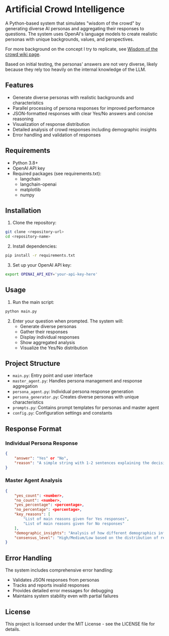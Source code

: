 # Artificial Crowd Intelligence

A Python-based system that simulates "wisdom of the crowd" by generating diverse AI personas and aggregating their responses to questions. The system uses OpenAI's language models to create realistic personas with unique backgrounds, values, and perspectives.

For more background on the concept I try to replicate, see [Wisdom of the crowd wiki page](https://en.wikipedia.org/wiki/Wisdom_of_the_crowd). 

Based on initial testing, the personas' answers are not very diverse, likely because they rely too heavily on the internal knowledge of the LLM.

## Features

- Generate diverse personas with realistic backgrounds and characteristics
- Parallel processing of persona responses for improved performance
- JSON-formatted responses with clear Yes/No answers and concise reasoning
- Visualization of response distribution
- Detailed analysis of crowd responses including demographic insights
- Error handling and validation of responses

## Requirements

- Python 3.8+
- OpenAI API key
- Required packages (see requirements.txt):
  - langchain
  - langchain-openai
  - matplotlib
  - numpy

## Installation

1. Clone the repository:
```bash
git clone <repository-url>
cd <repository-name>
```

2. Install dependencies:
```bash
pip install -r requirements.txt
```

3. Set up your OpenAI API key:
```bash
export OPENAI_API_KEY='your-api-key-here'
```

## Usage

1. Run the main script:
```bash
python main.py
```

2. Enter your question when prompted. The system will:
   - Generate diverse personas
   - Gather their responses
   - Display individual responses
   - Show aggregated analysis
   - Visualize the Yes/No distribution

## Project Structure

- `main.py`: Entry point and user interface
- `master_agent.py`: Handles persona management and response aggregation
- `persona_agent.py`: Individual persona response generation
- `persona_generator.py`: Creates diverse personas with unique characteristics
- `prompts.py`: Contains prompt templates for personas and master agent
- `config.py`: Configuration settings and constants

## Response Format

### Individual Persona Response
```json
{
    "answer": "Yes" or "No",
    "reason": "A simple string with 1-2 sentences explaining the decision"
}
```

### Master Agent Analysis
```json
{
    "yes_count": <number>,
    "no_count": <number>,
    "yes_percentage": <percentage>,
    "no_percentage": <percentage>,
    "key_reasons": [
        "List of main reasons given for Yes responses",
        "List of main reasons given for No responses"
    ],
    "demographic_insights": "Analysis of how different demographics influenced the responses",
    "consensus_level": "High/Medium/Low based on the distribution of responses"
}
```

## Error Handling

The system includes comprehensive error handling:
- Validates JSON responses from personas
- Tracks and reports invalid responses
- Provides detailed error messages for debugging
- Maintains system stability even with partial failures


## License

This project is licensed under the MIT License - see the LICENSE file for details. 
